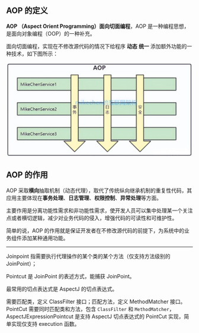 ## AOP 的定义

**AOP （Aspect Orient Programming）面向切面编程**，AOP 是一种编程思想，是面向对象编程（OOP）的一种补充。

面向切面编程，实现在不修改源代码的情况下给程序 **动态** **统一** 添加额外功能的一种技术，如下图所示：

![image-20240515122338527](assets/image-20240515122338527.png)



## AOP 的作用

AOP 采取**横向**抽取机制（动态代理），取代了传统纵向继承机制的重复性代码，其应用主要体现在**事务处理**、**日志管理**、**权限控制**、**异常处理**等方面。

主要作用是分离功能性需求和非功能性需求，使开发人员可以集中处理某一个关注点或者横切逻辑，减少对业务代码的侵入，增强代码的可读性和可维护性。

简单的说，AOP 的作用就是保证开发者在不修改源代码的前提下，为系统中的业务组件添加某种通用功能。





---





Joinpoint 指需要执行代理操作的某个类的某个方法（仅支持方法级别的 JoinPoint）；

Pointcut 是 JoinPoint 的表述方式，能捕获 JoinPoint。



最常用的切点表达式是 AspectJ 的切点表达式。

需要匹配类，定义 ClassFilter 接口；匹配方法，定义 MethodMatcher 接口。PointCut 需要同时匹配类和方法，包含 `ClassFilter` 和 `MethodMatcher`，AspectJExpressionPointcut 是支持 AspectJ 切点表达式的 PointCut 实现，简单实现仅支持 execution 函数。